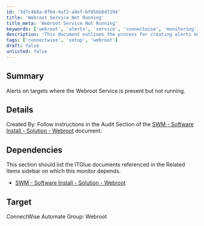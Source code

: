 ```yaml
---
id: '3d7c4b8a-0f64-4af2-a8ef-bf85bb8d7194'
title: 'Webroot Service Not Running'
title_meta: 'Webroot Service Not Running'
keywords: ['webroot', 'alerts', 'service', 'connectwise', 'monitoring']
description: 'This document outlines the process for creating alerts on targets where the Webroot Service is present but not running. It includes details on dependencies and instructions for setup, ensuring effective monitoring within ConnectWise Automate.'
tags: ['connectwise', 'setup', 'webroot']
draft: false
unlisted: false
---
```


## Summary

Alerts on targets where the Webroot Service is present but not running.

## Details

Created By: Follow instructions in the Audit Section of the [SWM - Software Install - Solution - Webroot](<../../solutions/Webroot.md>) document.

## Dependencies

This section should list the ITGlue documents referenced in the Related Items sidebar on which this monitor depends.

- [SWM - Software Install - Solution - Webroot](<../../solutions/Webroot.md>)

## Target

ConnectWise Automate Group: Webroot